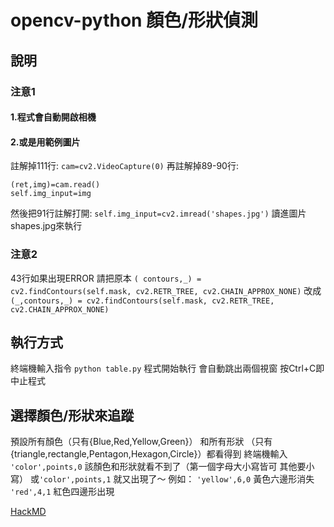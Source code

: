 # opencv-python 顏色/形狀偵測

## 說明
### 注意1
#### 1.程式會自動開啟相機
#### 2.或是用範例圖片
註解掉111行:
`cam=cv2.VideoCapture(0)`
再註解掉89-90行:
```
(ret,img)=cam.read()
self.img_input=img
```
然後把91行註解打開:
`self.img_input=cv2.imread('shapes.jpg')`
讀進圖片shapes.jpg來執行

### 注意2
43行如果出現ERROR
請把原本
`( contours,_) = cv2.findContours(self.mask, cv2.RETR_TREE, cv2.CHAIN_APPROX_NONE)`
改成
`(_,contours,_) = cv2.findContours(self.mask, cv2.RETR_TREE, cv2.CHAIN_APPROX_NONE)`

## 執行方式
終端機輸入指令
`python table.py`
程式開始執行 會自動跳出兩個視窗
按Ctrl+C即中止程式

## 選擇顏色/形狀來追蹤
預設所有顏色（只有{Blue,Red,Yellow,Green}）
和所有形狀 （只有{triangle,rectangle,Pentagon,Hexagon,Circle}）都看得到
終端機輸入
`'color',points,0` 該顏色和形狀就看不到了（第一個字母大小寫皆可 其他要小寫）
或`'color',points,1` 就又出現了～
例如：
`'yellow',6,0`
黃色六邊形消失
`'red',4,1`
紅色四邊形出現





[HackMD](https://hackmd.io/@5ZSqhL_qRd6de29zZ4lbHw/HJ96I6WfP)
